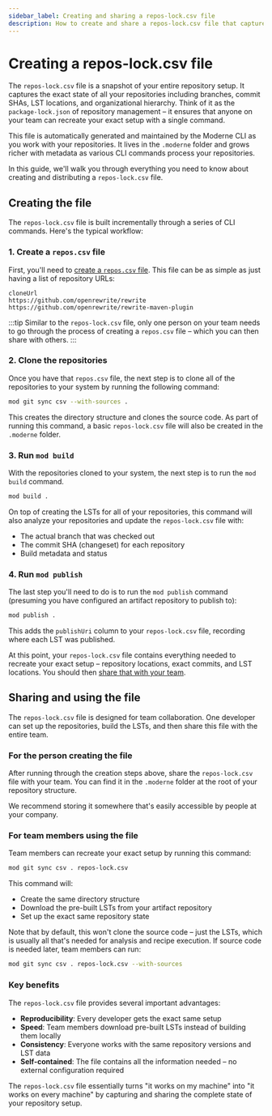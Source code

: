 ```yaml
---
sidebar_label: Creating and sharing a repos-lock.csv file
description: How to create and share a repos-lock.csv file that captures the exact state of your repositories for reproducible setups.
---
```


# Creating a repos-lock.csv file

The `repos-lock.csv` file is a snapshot of your entire repository setup. It captures the exact state of all your repositories including branches, commit SHAs, LST locations, and organizational hierarchy. Think of it as the `package-lock.json` of repository management – it ensures that anyone on your team can recreate your exact setup with a single command.

This file is automatically generated and maintained by the Moderne CLI as you work with your repositories. It lives in the `.moderne` folder and grows richer with metadata as various CLI commands process your repositories.

In this guide, we'll walk you through everything you need to know about creating and distributing a `repos-lock.csv` file.

## Creating the file

The `repos-lock.csv` file is built incrementally through a series of CLI commands. Here's the typical workflow:

### 1. Create a `repos.csv` file

First, you'll need to [create a `repos.csv` file](../references/repos-csv.md). This file can be as simple as just having a list of repository URLs:

```csv
cloneUrl
https://github.com/openrewrite/rewrite
https://github.com/openrewrite/rewrite-maven-plugin
```

:::tip
Similar to the `repos-lock.csv` file, only one person on your team needs to go through the process of creating a `repos.csv` file – which you can then share with others.
:::

### 2. Clone the repositories

Once you have that `repos.csv` file, the next step is to clone all of the repositories to your system by running the following command:

```bash
mod git sync csv --with-sources .
```

This creates the directory structure and clones the source code. As part of running this command, a basic `repos-lock.csv` file will also be created in the `.moderne` folder.

### 3. Run `mod build`

With the repositories cloned to your system, the next step is to run the `mod build` command.

```bash
mod build .
```

On top of creating the LSTs for all of your repositories, this command will also analyze your repositories and update the `repos-lock.csv` file with:

* The actual branch that was checked out
* The commit SHA (changeset) for each repository
* Build metadata and status

### 4. Run `mod publish`

The last step you'll need to do is to run the `mod publish` command (presuming you have configured an artifact repository to publish to):

```bash
mod publish .
```

This adds the `publishUri` column to your `repos-lock.csv` file, recording where each LST was published.

At this point, your `repos-lock.csv` file contains everything needed to recreate your exact setup – repository locations, exact commits, and LST locations. You should then [share that with your team](#sharing-the-file).

## Sharing and using the file

The `repos-lock.csv` file is designed for team collaboration. One developer can set up the repositories, build the LSTs, and then share this file with the entire team.

### For the person creating the file

After running through the creation steps above, share the `repos-lock.csv` file with your team. You can find it in the `.moderne` folder at the root of your repository structure. 

We recommend storing it somewhere that's easily accessible by people at your company.

### For team members using the file

Team members can recreate your exact setup by running this command:

```bash
mod git sync csv . repos-lock.csv
```

This command will:

* Create the same directory structure
* Download the pre-built LSTs from your artifact repository
* Set up the exact same repository state

Note that by default, this won't clone the source code – just the LSTs, which is usually all that's needed for analysis and recipe execution. If source code is needed later, team members can run:

```bash
mod git sync csv . repos-lock.csv --with-sources
```

### Key benefits

The `repos-lock.csv` file provides several important advantages:

* **Reproducibility**: Every developer gets the exact same setup
* **Speed**: Team members download pre-built LSTs instead of building them locally
* **Consistency**: Everyone works with the same repository versions and LST data
* **Self-contained**: The file contains all the information needed – no external configuration required

The `repos-lock.csv` file essentially turns "it works on my machine" into "it works on every machine" by capturing and sharing the complete state of your repository setup.